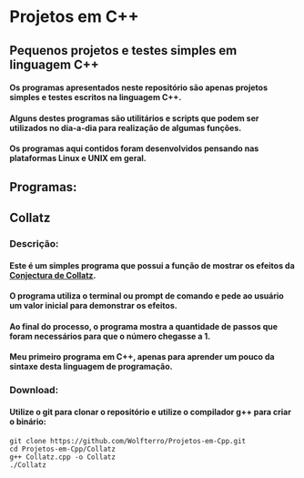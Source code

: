 # Projetos em C++
## Pequenos projetos e testes simples em linguagem C++

#### Os programas apresentados neste repositório são apenas projetos simples e testes escritos na linguagem C++.
#### Alguns destes programas são utilitários e scripts que podem ser utilizados no dia-a-dia para realização de algumas funções.
#### Os programas aqui contidos foram desenvolvidos pensando nas plataformas Linux e UNIX em geral.

## Programas:

## Collatz

### Descrição:

#### Este é um simples programa que possui a função de mostrar os efeitos da [Conjectura de Collatz](https://pt.wikipedia.org/wiki/Conjectura_de_Collatz).
#### O programa utiliza o terminal ou prompt de comando e pede ao usuário um valor inicial para demonstrar os efeitos.
#### Ao final do processo, o programa mostra a quantidade de passos que foram necessários para que o número chegasse a 1.
#### Meu primeiro programa em C++, apenas para aprender um pouco da sintaxe desta linguagem de programação.

### Download:

#### Utilize o git para clonar o repositório e utilize o compilador g++ para criar o binário:

    git clone https://github.com/Wolfterro/Projetos-em-Cpp.git
    cd Projetos-em-Cpp/Collatz
    g++ Collatz.cpp -o Collatz
    ./Collatz

